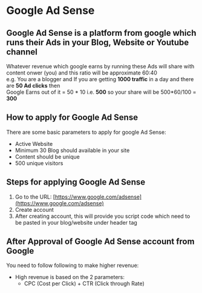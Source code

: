 # Google Ad Sense  

## Google Ad Sense is a platform from google which runs their Ads in your Blog, Website or Youtube channel   
Whatever revenue which google earns by running these Ads will share with content onwer (you) and this ratio will be approximate 60:40   
e.g. You are a blogger and If you are getting **1000 traffic** in a day and there are **50 Ad clicks** then  
Google Earns out of it = 50 * 10 i.e. **500** so your share will be 500*60/100 = **300**  

## How to apply for Google Ad Sense   
There are some basic parameters to apply for google Ad Sense:  
  - Active Website  
  - Minimum 30 Blog should available in your site  
  - Content should be unique  
  - 500 unique visitors 
  
## Steps for applying Google Ad Sense  
   1. Go to the URL: [https://www.google.com/adsense](https://www.google.com/adsense)  
   2. Create account   
   3. After creating account, this will provide you script code which need to be pasted in your blog/website under header tag  

## After Approval of Google Ad Sense account from Google   
  You need to follow following to make higher revenue:  
  - High revenue is based on the 2 parameters:  
    - CPC (Cost per Click) + CTR (Click through Rate)  
